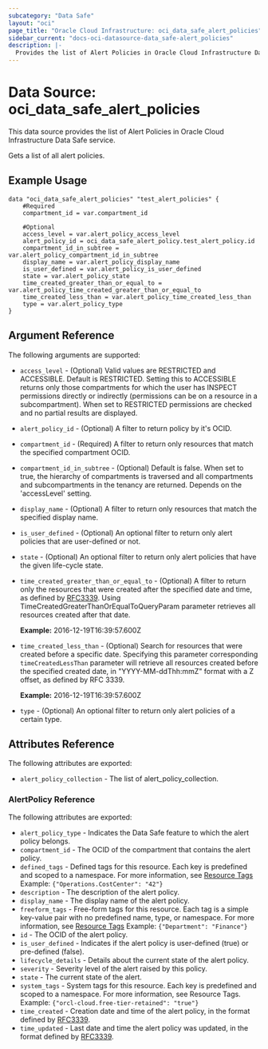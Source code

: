 ```yaml
---
subcategory: "Data Safe"
layout: "oci"
page_title: "Oracle Cloud Infrastructure: oci_data_safe_alert_policies"
sidebar_current: "docs-oci-datasource-data_safe-alert_policies"
description: |-
  Provides the list of Alert Policies in Oracle Cloud Infrastructure Data Safe service
---
```


# Data Source: oci_data_safe_alert_policies
This data source provides the list of Alert Policies in Oracle Cloud Infrastructure Data Safe service.

Gets a list of all alert policies.


## Example Usage

```hcl
data "oci_data_safe_alert_policies" "test_alert_policies" {
	#Required
	compartment_id = var.compartment_id

	#Optional
	access_level = var.alert_policy_access_level
	alert_policy_id = oci_data_safe_alert_policy.test_alert_policy.id
	compartment_id_in_subtree = var.alert_policy_compartment_id_in_subtree
	display_name = var.alert_policy_display_name
	is_user_defined = var.alert_policy_is_user_defined
	state = var.alert_policy_state
	time_created_greater_than_or_equal_to = var.alert_policy_time_created_greater_than_or_equal_to
	time_created_less_than = var.alert_policy_time_created_less_than
	type = var.alert_policy_type
}
```

## Argument Reference

The following arguments are supported:

* `access_level` - (Optional) Valid values are RESTRICTED and ACCESSIBLE. Default is RESTRICTED. Setting this to ACCESSIBLE returns only those compartments for which the user has INSPECT permissions directly or indirectly (permissions can be on a resource in a subcompartment). When set to RESTRICTED permissions are checked and no partial results are displayed.
* `alert_policy_id` - (Optional) A filter to return policy by it's OCID.
* `compartment_id` - (Required) A filter to return only resources that match the specified compartment OCID.
* `compartment_id_in_subtree` - (Optional) Default is false. When set to true, the hierarchy of compartments is traversed and all compartments and subcompartments in the tenancy are returned. Depends on the 'accessLevel' setting.
* `display_name` - (Optional) A filter to return only resources that match the specified display name.
* `is_user_defined` - (Optional) An optional filter to return only alert policies that are user-defined or not.
* `state` - (Optional) An optional filter to return only alert policies that have the given life-cycle state.
* `time_created_greater_than_or_equal_to` - (Optional) A filter to return only the resources that were created after the specified date and time, as defined by [RFC3339](https://tools.ietf.org/html/rfc3339). Using TimeCreatedGreaterThanOrEqualToQueryParam parameter retrieves all resources created after that date.

  **Example:** 2016-12-19T16:39:57.600Z
* `time_created_less_than` - (Optional) Search for resources that were created before a specific date. Specifying this parameter corresponding `timeCreatedLessThan` parameter will retrieve all resources created before the specified created date, in "YYYY-MM-ddThh:mmZ" format with a Z offset, as defined by RFC 3339.

  **Example:** 2016-12-19T16:39:57.600Z
* `type` - (Optional) An optional filter to return only alert policies of a certain type.


## Attributes Reference

The following attributes are exported:

* `alert_policy_collection` - The list of alert_policy_collection.

### AlertPolicy Reference

The following attributes are exported:

* `alert_policy_type` - Indicates the Data Safe feature to which the alert policy belongs.
* `compartment_id` - The OCID of the compartment that contains the alert policy.
* `defined_tags` - Defined tags for this resource. Each key is predefined and scoped to a namespace. For more information, see [Resource Tags](https://docs.cloud.oracle.com/iaas/Content/General/Concepts/resourcetags.htm)  Example: `{"Operations.CostCenter": "42"}`
* `description` - The description of the alert policy.
* `display_name` - The display name of the alert policy.
* `freeform_tags` - Free-form tags for this resource. Each tag is a simple key-value pair with no predefined name, type, or namespace. For more information, see [Resource Tags](https://docs.cloud.oracle.com/iaas/Content/General/Concepts/resourcetags.htm)  Example: `{"Department": "Finance"}`
* `id` - The OCID of the alert policy.
* `is_user_defined` - Indicates if the alert policy is user-defined (true) or pre-defined (false).
* `lifecycle_details` - Details about the current state of the alert policy.
* `severity` - Severity level of the alert raised by this policy.
* `state` - The current state of the alert.
* `system_tags` - System tags for this resource. Each key is predefined and scoped to a namespace. For more information, see Resource Tags. Example: `{"orcl-cloud.free-tier-retained": "true"}`
* `time_created` - Creation date and time of the alert policy, in the format defined by [RFC3339](https://tools.ietf.org/html/rfc3339).
* `time_updated` - Last date and time the alert policy was updated, in the format defined by [RFC3339](https://tools.ietf.org/html/rfc3339).

